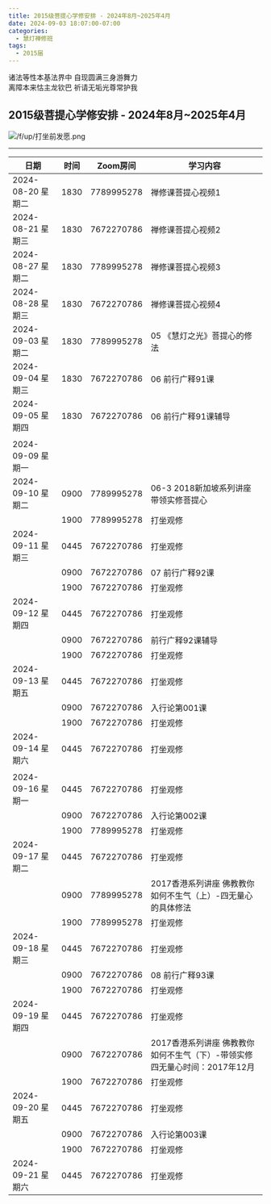 ```yaml
---
title: 2015级菩提心学修安排 - 2024年8月~2025年4月
date: 2024-09-03 18:07:00-07:00
categories:
  - 慧灯禅修班
tags:
  - 2015届
---
```

诸法等性本基法界中 自现圆满三身游舞力  
离障本来怙主龙钦巴 祈请无垢光尊常护我


## 2015级菩提心学修安排 - 2024年8月~2025年4月





![/f/up/打坐前发愿.png](/f/up/打坐前发愿.png)


---


|日期 |时间|Zoom房间|学习内容|
|--|--|--|--|
|2024-08-20 星期二|1830|7789995278|禅修课菩提心视频1|
|2024-08-21 星期三|1830|7672270786|禅修课菩提心视频2|
|2024-08-27 星期二|1830|7789995278|禅修课菩提心视频3|
|2024-08-28 星期三|1830|7672270786|禅修课菩提心视频4|
|2024-09-03 星期二|1830|7789995278|05 《慧灯之光》菩提心的修法|
|2024-09-04 星期三|1830|7672270786|06 前行广释91课|
|2024-09-05 星期四|1830|7672270786|06 前行广释91课辅导|
|||||
|2024-09-09 星期一||||
|2024-09-10 星期二|0900|7789995278|06-3 2018新加坡系列讲座 带领实修菩提心|
|   |1900|7789995278|打坐观修|
|2024-09-11 星期三|0445|7672270786|打坐观修|
|   |0900|7672270786|07 前行广释92课|
|   |1900|7672270786|打坐观修|
|2024-09-12 星期四|0445|7672270786|打坐观修|
|   |0900|7672270786|前行广释92课辅导|
|   |1900|7672270786|打坐观修|
|2024-09-13 星期五|0445|7672270786|打坐观修|
|   |0900|7672270786|入行论第001课|
|   |1900|7672270786|打坐观修|
|2024-09-14 星期六|0445|7672270786|打坐观修|
|||||
|2024-09-16 星期一|0445|7672270786|打坐观修|
| |0900|7672270786|入行论第002课|
| |1900|7789995278|打坐观修|
| 2024-09-17 星期二 |0445|7672270786|打坐观修|
|   |0900|7789995278|2017香港系列讲座 佛教教你如何不生气（上）-四无量心的具体修法|
|   |1900|7789995278|打坐观修|
| 2024-09-18 星期三  |0445|7672270786|打坐观修|
|   |0900|7672270786|08 前行广释93课|
|   |1900|7672270786|打坐观修|
|2024-09-19 星期四|0445|7672270786|打坐观修|
|   |0900|7672270786|2017香港系列讲座 佛教教你如何不生气（下）-带领实修四无量心时间：2017年12月|
|   |1900|7672270786|打坐观修|
|2024-09-20 星期五|0445|7672270786|打坐观修|
|   |0900|7672270786|入行论第003课|
|   |1900|7672270786|打坐观修|
|2024-09-21 星期六|0445|7672270786|打坐观修|
